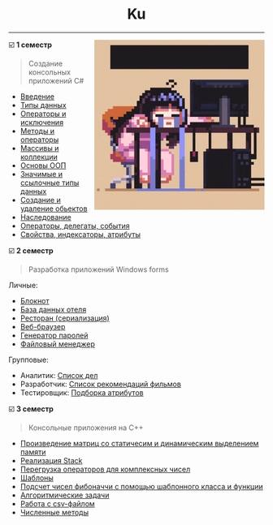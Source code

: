 <h1 align = "center">Ku </h1>  
   
_________
</head>
 <p>
      
   </p>
<body>
 
<img src="https://raw.githubusercontent.com/Leeiss/HomeWork_OperatorOverloading/main/res/11.gif"  align="right"  width="335" />
   


         
     
 :ballot_box_with_check: **1 семестр**   
> Создание консольных приложений С#
+ [Введение](https://github.com/Leeiss/HomeWork_FirstDZ)  
+ [Типы данных](https://github.com/Leeiss/HomeWork_DataTypes)  
+ [Операторы и исключения](https://github.com/Leeiss/HomeWork_OperatorsAndExceptions)  
+ [Методы и операторы](https://github.com/Leeiss/HomeWork_MethodsAndOperators)  
+ [Массивы и коллекции](https://github.com/Leeiss/HomeWork_ArraysAndCollections)  
+ [Основы ООП](https://github.com/Leeiss/HomeWork_OOPbasics)  
+ [Значимые и ссылочные типы данных](https://github.com/Leeiss/HomeWork_ReferenceAndValueTypes)  
+ [Создание и удаление обьектов](https://github.com/Leeiss/HomeWork_CreatingAndDeletingObjects)  [
](https://github.com/Leeiss/HomeWork_ReferenceAndValueTypes)
+ [Наследование](https://github.com/Leeiss/HomeWork_Inheritance)  
+ [Операторы, делегаты, события](https://github.com/Leeiss/HomeWork_OperationsDelegatesEvents)  
+ [Свойства, индексаторы, атрибуты](https://github.com/Leeiss/HomeWork_PropertiesIndexersAttributes)
  </body>
       

:ballot_box_with_check: **2 семестр**
> Разработка приложений Windows forms     
 
 Личные:    
   + [Блокнот](https://github.com/Leeiss/HomeWork_Notepad)  
   + [База данных отеля](https://github.com/Leeiss/HomeWork_Hotel)    
   + [Ресторан (сериализация)](https://github.com/Leeiss/Homework__Restaurant)  
   + [Веб-браузер](https://github.com/Leeiss/Homework_Browser)
   + [Генератор паролей](https://github.com/Leeiss/Homework_PasswordGenerator)    
   + [Файловый менеджер](https://github.com/Leeiss/Homework_TotalComander)     
           
 Групповые:  
   + Аналитик: [Список дел](https://github.com/Leeiss/TeamProject_ToDoList)  
   + Разработчик: [Список рекомендаций фильмов](https://github.com/Leeiss/TeamProject2_ListOfRecommendations)     
   + Тестировщик: [Подборка атрибутов](https://github.com/Leeiss/TeamProject3_CollectionOfAttributes)

 :ballot_box_with_check: **3 семестр**    
 
   
> Консольные приложения на С++                 
                   
        
  + [Произведение матриц со статичесим и динамическим выделением памяти](https://github.com/Leeiss/HomeWork_Matrix)   
  + [Реализация Stack](https://github.com/Leeiss/HomeWork_Stack)
  + [Перегрузка операторов для комплексных чисел](https://github.com/Leeiss/HomeWork_OperatorOverloading)
  + [Шаблоны](https://github.com/Leeiss/HomeWork_Template)
  + [Подсчет чисел фибоначчи с помощью шаблонного класса и функции](https://github.com/Leeiss/HomeWork_FibonacciWithTemplates)
  + [Алгоритмические задачи](https://github.com/Leeiss/HomeWork_Algorithms)
  + [Работа с csv-файлом](https://github.com/Leeiss/HomeWork_ConvertingCSVtoBinary)  
  + [Численные методы](https://github.com/Leeiss/FunctionTab)
    


       
